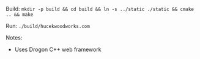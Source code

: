 Build:
`mkdir -p build && cd build && ln -s ../static ./static && cmake .. && make`

Run:
`./build/hucekwoodworks.com`

Notes:
- Uses Drogon C++ web framework